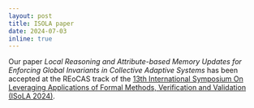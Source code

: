```yaml
---
layout: post
title: ISOLA paper
date: 2024-07-03
inline: true
---
```

Our paper *Local Reasoning and Attribute-based Memory Updates for Enforcing Global Invariants in Collective Adaptive Systems* has been accepted at the REoCAS track of the [13th International Symposium On Leveraging Applications of Formal Methods, Verification and Validation (ISoLA 2024)](https://2024-isola.isola-conference.org).
